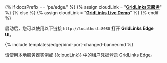 {% if docsPrefix == 'pe/edge/' %}
{% assign cloudLink = "[**GridLinks云服务**](https://cloud.codingas.com/signup)" %}
{% else %}
{% assign cloudLink = "[**GridLinks Live Demo**](https://gridlinks.codingas.com/signup)" %}
{% endif %}

启动后，您可以使用以下链接 `http://localhost:8080` 打开 **GridLinks Edge UI**。

{% include templates/edge/bind-port-changed-banner.md %}

请使用本地服务器实例或 {{cloudLink}} 中的租户凭据登录 GridLinks Edge。